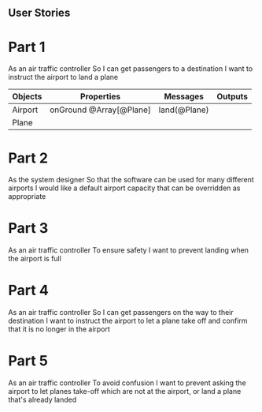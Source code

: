 ## User Stories

# Part 1

As an air traffic controller
So I can get passengers to a destination
I want to instruct the airport to land a plane

| Objects | Properties              | Messages     | Outputs |
| ------- | ----------------------- | ------------ | ------- |
| Airport | onGround @Array[@Plane] | land(@Plane) |         |
| Plane   |                         |              |         |

# Part 2

As the system designer
So that the software can be used for many different airports
I would like a default airport capacity that can be overridden as appropriate

# Part 3

As an air traffic controller
To ensure safety
I want to prevent landing when the airport is full

# Part 4

As an air traffic controller
So I can get passengers on the way to their destination
I want to instruct the airport to let a plane take off and confirm that it is no longer in the airport

# Part 5

As an air traffic controller
To avoid confusion
I want to prevent asking the airport to let planes take-off which are not at the airport, or land a plane that's already landed